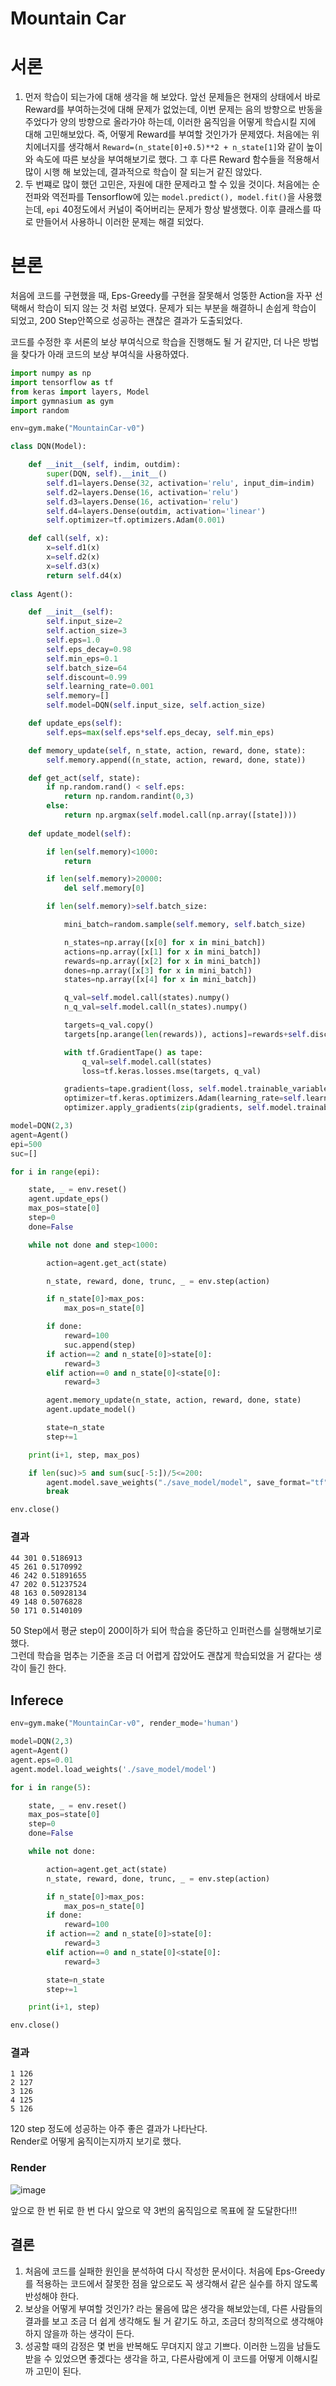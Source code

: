Mountain Car
=====
# 서론
1. 먼저 학습이 되는가에 대해 생각을 해 보았다. 앞선 문제들은 현재의 상태에서 바로 Reward를 부여하는것에 대해 문제가 없었는데, 이번 문제는 음의 방향으로 반동을 주었다가 양의 방향으로 올라가야 하는데, 이러한 움직임을 어떻게 학습시킬 지에 대해 고민해보았다. 즉, 어떻게 Reward를 부여할 것인가가 문제였다. 처음에는 위치에너지를 생각해서 ```Reward=(n_state[0]+0.5)**2 + n_state[1]```와 같이 높이와 속도에 따른 보상을 부여해보기로 했다. 그 후 다른 Reward 함수들을 적용해서 많이 시행 해 보았는데, 결과적으로 학습이 잘 되는거 같진 않았다.
2. 두 번쨰로 많이 했던 고민은, 자원에 대한 문제라고 할 수 있을 것이다. 처음에는 순전파와 역전파를 Tensorflow에 있는 ```model.predict(), model.fit()```을 사용했는데, ```epi``` 40정도에서 커널이 죽어버리는 문제가 항상 발생했다. 이후 클래스를 따로 만들어서 사용하니 이러한 문제는 해결 되었다.

# 본론

처음에 코드를 구현했을 때, Eps-Greedy를 구현을 잘못해서 엉뚱한 Action을 자꾸 선택해서 학습이 되지 않는 것 처럼 보였다. 문제가 되는 부분을 해결하니 손쉽게 학습이 되었고, 200 Step안쪽으로 성공하는 괜찮은 결과가 도출되었다.<br>

코드를 수정한 후 서론의 보상 부여식으로 학습을 진행해도 될 거 같지만, 더 나은 방법을 찾다가 아래 코드의 보상 부여식을 사용하였다.

```python
import numpy as np
import tensorflow as tf
from keras import layers, Model
import gymnasium as gym
import random

env=gym.make("MountainCar-v0")

class DQN(Model):

    def __init__(self, indim, outdim):
        super(DQN, self).__init__()
        self.d1=layers.Dense(32, activation='relu', input_dim=indim)
        self.d2=layers.Dense(16, activation='relu')
        self.d3=layers.Dense(16, activation='relu')
        self.d4=layers.Dense(outdim, activation='linear')
        self.optimizer=tf.optimizers.Adam(0.001)

    def call(self, x):
        x=self.d1(x)
        x=self.d2(x)
        x=self.d3(x)
        return self.d4(x)
    
class Agent():

    def __init__(self):
        self.input_size=2
        self.action_size=3
        self.eps=1.0
        self.eps_decay=0.98
        self.min_eps=0.1
        self.batch_size=64
        self.discount=0.99
        self.learning_rate=0.001
        self.memory=[]
        self.model=DQN(self.input_size, self.action_size)

    def update_eps(self):
        self.eps=max(self.eps*self.eps_decay, self.min_eps)

    def memory_update(self, n_state, action, reward, done, state):
        self.memory.append((n_state, action, reward, done, state))

    def get_act(self, state):
        if np.random.rand() < self.eps:
            return np.random.randint(0,3)
        else:
            return np.argmax(self.model.call(np.array([state])))
        
    def update_model(self):

        if len(self.memory)<1000:
            return

        if len(self.memory)>20000:
            del self.memory[0]

        if len(self.memory)>self.batch_size:

            mini_batch=random.sample(self.memory, self.batch_size)

            n_states=np.array([x[0] for x in mini_batch])
            actions=np.array([x[1] for x in mini_batch])
            rewards=np.array([x[2] for x in mini_batch])
            dones=np.array([x[3] for x in mini_batch])
            states=np.array([x[4] for x in mini_batch])

            q_val=self.model.call(states).numpy()
            n_q_val=self.model.call(n_states).numpy()

            targets=q_val.copy()
            targets[np.arange(len(rewards)), actions]=rewards+self.discount*np.max(n_q_val, axis=1)*(1-dones)

            with tf.GradientTape() as tape:
                q_val=self.model.call(states)
                loss=tf.keras.losses.mse(targets, q_val)

            gradients=tape.gradient(loss, self.model.trainable_variables)
            optimizer=tf.keras.optimizers.Adam(learning_rate=self.learning_rate)
            optimizer.apply_gradients(zip(gradients, self.model.trainable_variables))

model=DQN(2,3)
agent=Agent()
epi=500
suc=[]

for i in range(epi):

    state, _ = env.reset()
    agent.update_eps()
    max_pos=state[0]
    step=0
    done=False

    while not done and step<1000:

        action=agent.get_act(state)

        n_state, reward, done, trunc, _ = env.step(action)

        if n_state[0]>max_pos:
            max_pos=n_state[0]

        if done:
            reward=100
            suc.append(step)
        if action==2 and n_state[0]>state[0]:
            reward=3
        elif action==0 and n_state[0]<state[0]:
            reward=3

        agent.memory_update(n_state, action, reward, done, state)
        agent.update_model()

        state=n_state
        step+=1

    print(i+1, step, max_pos)

    if len(suc)>5 and sum(suc[-5:])/5<=200:
        agent.model.save_weights("./save_model/model", save_format="tf")
        break

env.close()
```

### 결과
```
44 301 0.5186913
45 261 0.5170992
46 242 0.51891655
47 202 0.51237524
48 163 0.50928134
49 148 0.5076828
50 171 0.5140109
```
50 Step에서 평균 step이 200이하가 되어 학습을 중단하고 인퍼런스를 실행해보기로 했다.<br>
그런데 학습을 멈추는 기준을 조금 더 어렵게 잡았어도 괜찮게 학습되었을 거 같다는 생각이 들긴 한다.

## Inferece
```python
env=gym.make("MountainCar-v0", render_mode='human')

model=DQN(2,3)
agent=Agent()
agent.eps=0.01
agent.model.load_weights('./save_model/model')

for i in range(5):

    state, _ = env.reset()
    max_pos=state[0]
    step=0
    done=False

    while not done:

        action=agent.get_act(state)
        n_state, reward, done, trunc, _ = env.step(action)

        if n_state[0]>max_pos:
            max_pos=n_state[0]
        if done:
            reward=100
        if action==2 and n_state[0]>state[0]:
            reward=3
        elif action==0 and n_state[0]<state[0]:
            reward=3

        state=n_state
        step+=1

    print(i+1, step)

env.close()
```
### 결과
```
1 126
2 127
3 126
4 125
5 126
```

120 step 정도에 성공하는 아주 좋은 결과가 나타난다.<br>
Render로 어떻게 움직이는지까지 보기로 했다.

### Render
![image](Mountain_Car.gif)

앞으로 한 번 뒤로 한 번 다시 앞으로 약 3번의 움직임으로 목표에 잘 도달한다!!!

## 결론
1. 처음에 코드를 실패한 원인을 분석하여 다시 작성한 문서이다. 처음에 Eps-Greedy를 적용하는 코드에서 잘못한 점을 앞으로도 꼭 생각해서 같은 실수를 하지 않도록 반성해야 한다.
2. 보상을 어떻게 부여할 것인가? 라는 물음에 많은 생각을 해보았는데, 다른 사람들의 결과를 보고 조금 더 쉽게 생각해도 될 거 같기도 하고, 조금더 창의적으로 생각해야 하지 않을까 하는 생각이 든다.
3. 성공할 때의 감정은 몇 번을 반복해도 무뎌지지 않고 기쁘다. 이러한 느낌을 남들도 받을 수 있었으면 좋겠다는 생각을 하고, 다른사람에게 이 코드를 어떻게 이해시킬까 고민이 된다.